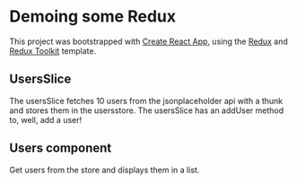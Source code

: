 # Demoing some Redux

This project was bootstrapped with [Create React App](https://github.com/facebook/create-react-app), using the [Redux](https://redux.js.org/) and [Redux Toolkit](https://redux-toolkit.js.org/) template.

## UsersSlice

The usersSlice fetches 10 users from the jsonplaceholder api with a thunk and stores them in the usersstore. The usersSlice has an addUser method to, well, add a user!

## Users component

Get users from the store and displays them in a list.
